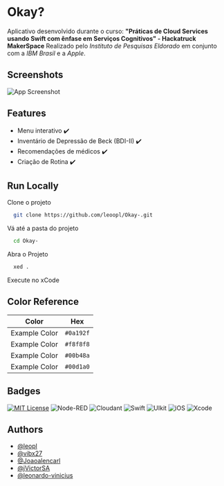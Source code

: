 # Okay?

Aplicativo desenvolvido durante o curso: **"Práticas de Cloud Services usando Swift com ênfase em Serviços Cognitivos" - Hackatruck MakerSpace**
Realizado pelo *Instituto de Pesquisas Eldorado* em conjunto com a *IBM Brasil* e a *Apple*.



## Screenshots

![App Screenshot](https://via.placeholder.com/468x300?text=App+Screenshot+Here)


## Features

- Menu interativo :heavy_check_mark:
- Inventário de Depressão de Beck (BDI-II) :heavy_check_mark:
- Recomendações de médicos :heavy_check_mark:
- Criação de Rotina :heavy_check_mark:

## Run Locally

Clone o projeto

```bash
  git clone https://github.com/leoopl/Okay-.git
```

Vá até a pasta do projeto

```bash
  cd Okay-
```

Abra o Projeto

```bash
  xed .
```

Execute no xCode
    
## Color Reference

| Color             | Hex                                                                |
| ----------------- | ------------------------------------------------------------------ |
| Example Color | `#0a192f` |
| Example Color | `#f8f8f8` |
| Example Color | `#00b48a` |
| Example Color | `#00d1a0` |


## Badges

[![MIT License](https://img.shields.io/badge/License-MIT-green.svg)](https://choosealicense.com/licenses/mit/)
![Node-RED](https://img.shields.io/badge/Node--RED-16.x-green?style=flat&logo=Node-RED&logoColor=red)
![Cloudant](https://img.shields.io/badge/Cloudant-v8341-green?style=flat&logo=IBMCloud&logoColor=0101ff)
![Swift](https://img.shields.io/badge/Swift-5.x-green?style=flat&logo=Swift&logoColor=orange)
![UIkit](https://img.shields.io/badge/UIkit-3.15-green?style=flat&logo=UIkit&logoColor=blue)
![iOS](https://img.shields.io/badge/iOS-13.2.2-green?style=flat&logo=iOS)
![Xcode](https://img.shields.io/badge/Xcode-11-green?style=flat&logo=Xcode&logoColor=BBCDFA)
## Authors

- [@leopl](https://www.github.com/leoopl)
- [@vibx27](https://github.com/vibx27)
- [@Joaoalencarl](https://github.com/Joaoalencarl)
- [@jVictorSA](https://github.com/jVictorSA)
- [@leonardo-vinicius](https://github.com/leonardo-vinicius)

